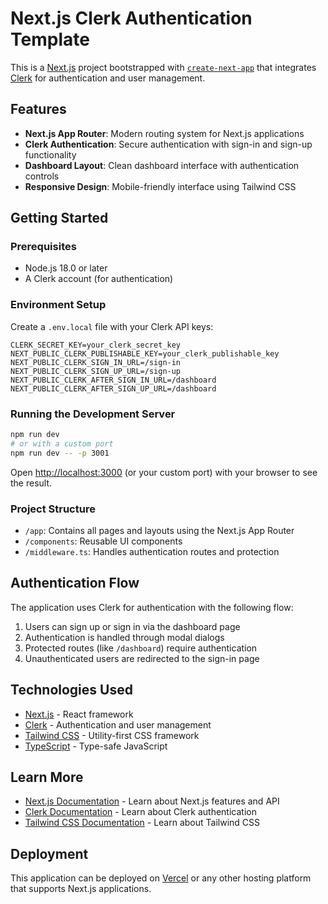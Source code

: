 # Next.js Clerk Authentication Template

This is a [Next.js](https://nextjs.org) project bootstrapped with [`create-next-app`](https://nextjs.org/docs/app/api-reference/cli/create-next-app) that integrates [Clerk](https://clerk.com/) for authentication and user management.

## Features

- **Next.js App Router**: Modern routing system for Next.js applications
- **Clerk Authentication**: Secure authentication with sign-in and sign-up functionality
- **Dashboard Layout**: Clean dashboard interface with authentication controls
- **Responsive Design**: Mobile-friendly interface using Tailwind CSS

## Getting Started

### Prerequisites

- Node.js 18.0 or later
- A Clerk account (for authentication)

### Environment Setup

Create a `.env.local` file with your Clerk API keys:

```
CLERK_SECRET_KEY=your_clerk_secret_key
NEXT_PUBLIC_CLERK_PUBLISHABLE_KEY=your_clerk_publishable_key
NEXT_PUBLIC_CLERK_SIGN_IN_URL=/sign-in
NEXT_PUBLIC_CLERK_SIGN_UP_URL=/sign-up
NEXT_PUBLIC_CLERK_AFTER_SIGN_IN_URL=/dashboard
NEXT_PUBLIC_CLERK_AFTER_SIGN_UP_URL=/dashboard
```

### Running the Development Server

```bash
npm run dev
# or with a custom port
npm run dev -- -p 3001
```

Open [http://localhost:3000](http://localhost:3000) (or your custom port) with your browser to see the result.

### Project Structure

- `/app`: Contains all pages and layouts using the Next.js App Router
- `/components`: Reusable UI components
- `/middleware.ts`: Handles authentication routes and protection

## Authentication Flow

The application uses Clerk for authentication with the following flow:

1. Users can sign up or sign in via the dashboard page
2. Authentication is handled through modal dialogs
3. Protected routes (like `/dashboard`) require authentication
4. Unauthenticated users are redirected to the sign-in page

## Technologies Used

- [Next.js](https://nextjs.org) - React framework
- [Clerk](https://clerk.com) - Authentication and user management
- [Tailwind CSS](https://tailwindcss.com) - Utility-first CSS framework
- [TypeScript](https://www.typescriptlang.org) - Type-safe JavaScript

## Learn More

- [Next.js Documentation](https://nextjs.org/docs) - Learn about Next.js features and API
- [Clerk Documentation](https://clerk.com/docs) - Learn about Clerk authentication
- [Tailwind CSS Documentation](https://tailwindcss.com/docs) - Learn about Tailwind CSS

## Deployment

This application can be deployed on [Vercel](https://vercel.com) or any other hosting platform that supports Next.js applications.
